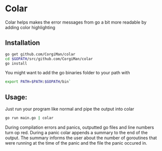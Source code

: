 # Colar

Colar helps makes the error messages from go a bit more readable by adding color highlighting

## Installation
``` bash
go get github.com/CorgiMan/colar
cd $GOPATH/src/github.com/CorgiMan/colar
go install
```

You might want to add the go binaries folder to your path with
``` bash
export PATH=$PATH:$GOPATH/bin`
```

## Usage:
Just run your program like normal and pipe the output into colar
``` bash
go run main.go | colar
```

During compilation errors and panics, outputted go files and line numbers turn op red. During a panic colar appends a summary to the end of the output. The summary informs the user about the number of goroutines that were running at the time of the panic and the file the panic occured in.
